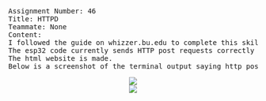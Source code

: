 <pre>
Assignment Number: 46
Title: HTTPD
Teammate: None
Content:
I followed the guide on whizzer.bu.edu to complete this skill. 
The esp32 code currently sends HTTP post requests correctly to the node server, but the node server cannot display it correctly, nor can the esp32 receive http request from the node server.
The html website is made.
Below is a screenshot of the terminal output saying http post reuqest was successfuly and a picture of the wireup of the ECP32.
</pre>

<center><img src="https://github.com/BU-EC444/Liang-Biyao/blob/master/skills/6.%20n-Tier%20Systems%20and%20Middleware%20Glue/46.%20HTTPD/image/httpd.png" /></center>
<center><img src="https://github.com/BU-EC444/Liang-Biyao/blob/master/skills/6.%20n-Tier%20Systems%20and%20Middleware%20Glue/46.%20HTTPD/image/httpd2.jpeg" /></center>
